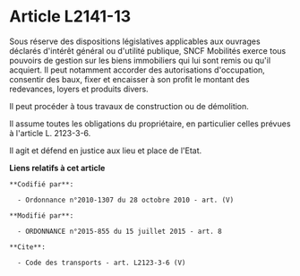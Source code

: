 # Article L2141-13

Sous réserve des dispositions législatives applicables aux ouvrages déclarés d'intérêt général ou d'utilité publique, SNCF
Mobilités exerce tous pouvoirs de gestion sur les biens immobiliers qui lui sont remis ou qu'il acquiert. Il peut notamment
accorder des autorisations d'occupation, consentir des baux, fixer et encaisser à son profit le montant des redevances,
loyers et produits divers. 

Il peut procéder à tous travaux de construction ou de démolition. 

Il assume toutes les obligations du propriétaire, en particulier celles prévues à l'article L. 2123-3-6. 

Il agit et défend en justice aux lieu et place de l'Etat.

**Liens relatifs à cet article**

	**Codifié par**:

	  - Ordonnance n°2010-1307 du 28 octobre 2010 - art. (V)

	**Modifié par**:

	  - ORDONNANCE n°2015-855 du 15 juillet 2015 - art. 8

	**Cite**:

	  - Code des transports - art. L2123-3-6 (V)
